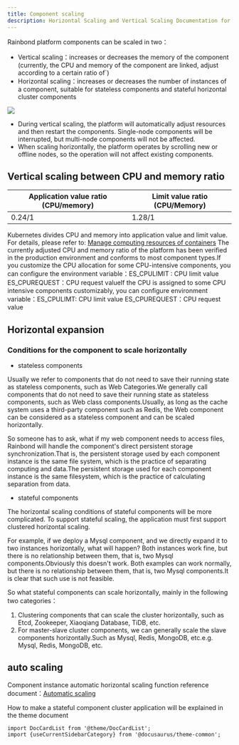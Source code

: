 ```yaml
---
title: Component scaling
description: Horizontal Scaling and Vertical Scaling Documentation for Rainbond Components
---
```


Rainbond platform components can be scaled in two：

- Vertical scaling：increases or decreases the memory of the component (currently, the CPU and memory of the component are linked, adjust according to a certain ratio of\`)
- Horizontal scaling：increases or decreases the number of instances of a component, suitable for stateless components and stateful horizontal cluster components

![](https://grstatic.oss-cn-shanghai.aliyuncs.com/images/docs/5.2/user-manual/app-service-manage/automatic-teleescoping/service-scaling/Telescopic.png)

- During vertical scaling, the platform will automatically adjust resources and then restart the components. Single-node components will be interrupted, but multi-node components will not be affected.
- When scaling horizontally, the platform operates by scrolling new or offline nodes, so the operation will not affect existing components.

## Vertical scaling between CPU and memory ratio

| Application value ratio (CPU/memory) | Limit value ratio (CPU/Memory) |
| ------------------------------------------------------- | ------------------------------------------------- |
| 0.24/1                                  | 1.28/1                            |

Kubernetes divides CPU and memory into application value and limit value. For details, please refer to: <a href="https://kubernetes.io/docs/concepts/configuration/manage-resources-containers/">Manage computing resources of containers</a>
The currently adjusted CPU and memory ratio of the platform has been verified in the production environment and conforms to most component types.If you customize the CPU allocation for some CPU-intensive components, you can configure the environment variable：ES_CPULIMIT : CPU limit value ES_CPUREQUEST：CPU request valueIf the CPU is assigned to some CPU intensive components customizably, you can configure environment variable：ES_CPULIMT: CPU limit value ES_CPUREQUEST：CPU request value

## Horizontal expansion

### Conditions for the component to scale horizontally

- stateless components

Usually we refer to components that do not need to save their running state as stateless components, such as Web Categories.We generally call components that do not need to save their running state as stateless components, such as Web class components.Usually, as long as the cache system uses a third-party component such as Redis, the Web component can be considered as a stateless component and can be scaled horizontally.

So someone has to ask, what if my web component needs to access files, Rainbond will handle the component's direct persistent storage synchronization.That is, the persistent storage used by each component instance is the same file system, which is the practice of separating computing and data.The persistent storage used for each component instance is the same filesystem, which is the practice of calculating separation from data.

- stateful components

The horizontal scaling conditions of stateful components will be more complicated. To support stateful scaling, the application must first support clustered horizontal scaling.

For example, if we deploy a Mysql component, and we directly expand it to two instances horizontally, what will happen? Both instances work fine, but there is no relationship between them, that is, two Mysql components.Obviously this doesn't work. Both examples can work normally, but there is no relationship between them, that is, two Mysql components.It is clear that such use is not feasible.

So what stateful components can scale horizontally, mainly in the following two categories：

1. Clustering components that can scale the cluster horizontally, such as Etcd, Zookeeper, Xiaoqiang Database, TiDB, etc.
2. For master-slave cluster components, we can generally scale the slave components horizontally.Such as Mysql, Redis, MongoDB, etc.e.g. Mysql, Redis, MongoDB, etc.

## auto scaling

Component instance automatic horizontal scaling function reference document：<a href="./service-auto-scaling/">Automatic scaling</a>

How to make a stateful component cluster application will be explained in the theme document

```mdx-code-block
import DocCardList from '@theme/DocCardList';
import {useCurrentSidebarCategory} from '@docusaurus/theme-common';
```

